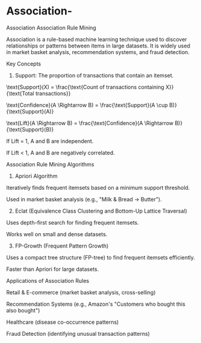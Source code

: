 # Association-
Association 
Association Rule Mining

Association is a rule-based machine learning technique used to discover relationships or patterns between items in large datasets. It is widely used in market basket analysis, recommendation systems, and fraud detection.

Key Concepts

1. Support: The proportion of transactions that contain an itemset.



\text{Support}(X) = \frac{\text{Count of transactions containing X}}{\text{Total transactions}}

\text{Confidence}(A \Rightarrow B) = \frac{\text{Support}(A \cup B)}{\text{Support}(A)}

\text{Lift}(A \Rightarrow B) = \frac{\text{Confidence}(A \Rightarrow B)}{\text{Support}(B)}

If Lift = 1, A and B are independent.

If Lift < 1, A and B are negatively correlated.


Association Rule Mining Algorithms

1. Apriori Algorithm

Iteratively finds frequent itemsets based on a minimum support threshold.

Used in market basket analysis (e.g., "Milk & Bread → Butter").



2. Eclat (Equivalence Class Clustering and Bottom-Up Lattice Traversal)

Uses depth-first search for finding frequent itemsets.

Works well on small and dense datasets.



3. FP-Growth (Frequent Pattern Growth)

Uses a compact tree structure (FP-tree) to find frequent itemsets efficiently.

Faster than Apriori for large datasets.




Applications of Association Rules

Retail & E-commerce (market basket analysis, cross-selling)

Recommendation Systems (e.g., Amazon's "Customers who bought this also bought")

Healthcare (disease co-occurrence patterns)

Fraud Detection (identifying unusual transaction patterns)




